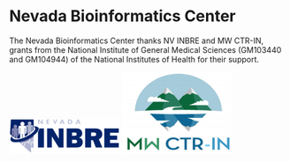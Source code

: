 # Nevada Bioinformatics Center
The Nevada Bioinformatics Center thanks NV INBRE and MW CTR-IN, grants from the  National Institute of General Medical Sciences (GM103440 and GM104944) of the National Institutes of Health for their support.

<img src="inbre_logo.png" alt="drawing" width="200"/>
<img src="ctrin_logo.png" alt="drawing" width="200"/>

